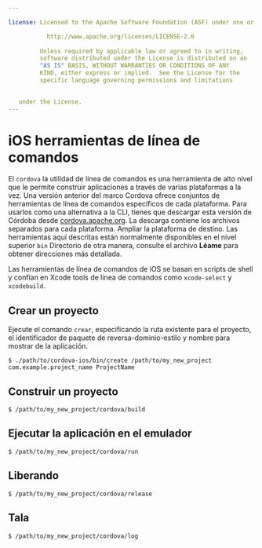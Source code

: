 ```yaml
---

license: Licensed to the Apache Software Foundation (ASF) under one or more contributor license agreements. See the NOTICE file distributed with this work for additional information regarding copyright ownership. The ASF licenses this file to you under the Apache License, Version 2.0 (the "License"); you may not use this file except in compliance with the License. You may obtain a copy of the License at

           http://www.apache.org/licenses/LICENSE-2.0
    
         Unless required by applicable law or agreed to in writing,
         software distributed under the License is distributed on an
         "AS IS" BASIS, WITHOUT WARRANTIES OR CONDITIONS OF ANY
         KIND, either express or implied.  See the License for the
         specific language governing permissions and limitations
    

   under the License.
---
```


# iOS herramientas de línea de comandos

El `cordova` la utilidad de línea de comandos es una herramienta de alto nivel que le permite construir aplicaciones a través de varias plataformas a la vez. Una versión anterior del marco Cordova ofrece conjuntos de herramientas de línea de comandos específicos de cada plataforma. Para usarlos como una alternativa a la CLI, tienes que descargar esta versión de Córdoba desde [cordova.apache.org][1]. La descarga contiene los archivos separados para cada plataforma. Ampliar la plataforma de destino. Las herramientas aquí descritas están normalmente disponibles en el nivel superior `bin` Directorio de otra manera, consulte el archivo **Léame** para obtener direcciones más detallada.

 [1]: http://cordova.apache.org

Las herramientas de línea de comandos de iOS se basan en scripts de shell y confían en Xcode tools de línea de comandos como `xcode-select` y `xcodebuild`.

## Crear un proyecto

Ejecute el comando `crear`, especificando la ruta existente para el proyecto, el identificador de paquete de reversa-dominio-estilo y nombre para mostrar de la aplicación.

    $ ./path/to/cordova-ios/bin/create /path/to/my_new_project com.example.project_name ProjectName
    

## Construir un proyecto

    $ /path/to/my_new_project/cordova/build
    

## Ejecutar la aplicación en el emulador

    $ /path/to/my_new_project/cordova/run
    

## Liberando

    $ /path/to/my_new_project/cordova/release
    

## Tala

    $ /path/to/my_new_project/cordova/log
